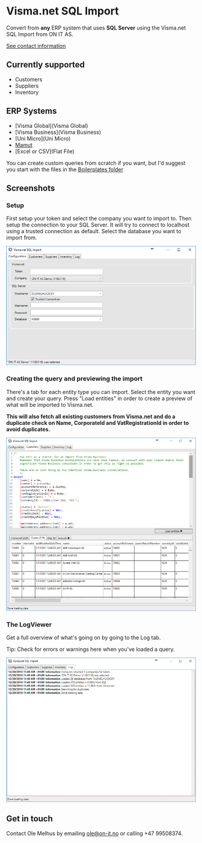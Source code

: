 # Visma.net SQL Import

Convert from **any** ERP system that uses **SQL Server** using the Visma.net SQL Import from ON IT AS.

[See contact information](#get-in-touch)

## Currently supported

 * Customers
 * Suppliers
 * Inventory

## ERP Systems

 * [Visma Global](Visma Global)
 * [Visma Business](Visma Business)
 * [Uni Micro](Uni Micro)
 * [Mamut](Mamut)
 * [Excel or CSV](Flat File)

You can create custom queries from scratch if you want, but I'd suggest you start with the files in the [Boilerplates folder](bolderplate/)

## Screenshots

### Setup
First setup your token and select the company you want to import to. Then setup the connection to your SQL Server. 
It will try to connect to localhost using a trusted connection as default. Select the database you want to import from.

![Start](Images/Start.PNG)

### Creating the query and previewing the import
There's a tab for each entity type you can import. Select the entity you want and create your query. 
Press "Load entities" in order to create a preview of what will be imported to Visma.net. 

**This will also fetch all existing customers from Visma.net and do a duplicate check on Name, CorporateId and VatRegistrationId in order to 
avoid duplicates.**

![Query and import](Images/CustomerImport.PNG)

### The LogViewer
Get a full overview of what's going on by going to the Log tab.

Tip: Check for errors or warnings here when you've loaded a query.

![Logviewer](Images/Logviewer.PNG)

## Get in touch
Contact Ole Melhus by emailing [ole@on-it.no](mailto:ole@on-it.no) or calling +47 99508374.